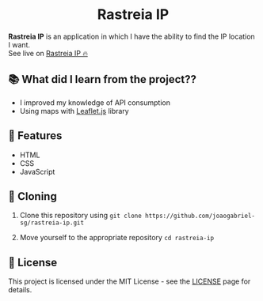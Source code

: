<div align="center">
  <h1>Rastreia IP</h1>
</div>

**Rastreia IP** is an application in which I have the ability to find the IP location I want.  
See live on [Rastreia IP 🔥](https://joaogabriel-sg.github.io/rastreia-ip/)

## 📚 What did I learn from the project??

- I improved my knowledge of API consumption
- Using maps with [Leaflet.js](https://leafletjs.com/) library

## 🚀 Features

- HTML
- CSS
- JavaScript

## 🧬 Cloning

1. Clone this repository using `git clone https://github.com/joaogabriel-sg/rastreia-ip.git`

1. Move yourself to the appropriate repository `cd rastreia-ip`

## 📃 License

This project is licensed under the MIT License - see the [LICENSE](https://choosealicense.com/licenses/mit/) page for details.
